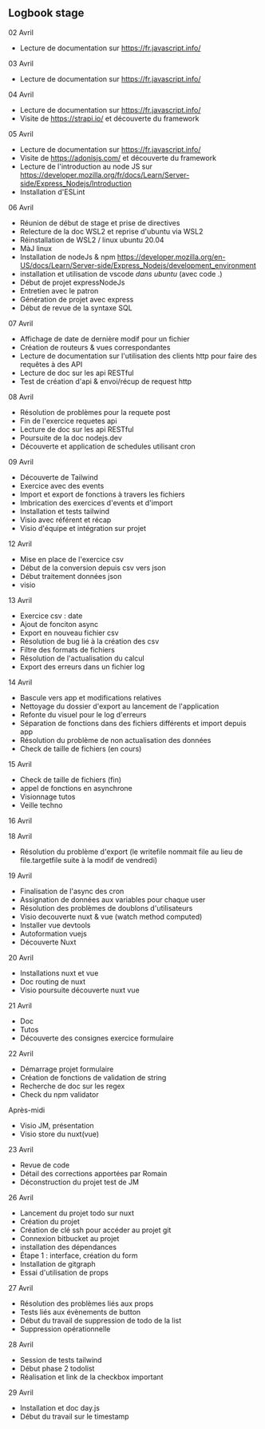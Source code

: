 **Logbook stage**
-

02 Avril
- Lecture de documentation sur https://fr.javascript.info/

03 Avril
- Lecture de documentation sur https://fr.javascript.info/

04 Avril
- Lecture de documentation sur https://fr.javascript.info/
- Visite de https://strapi.io/ et découverte du framework

05 Avril
- Lecture de documentation sur https://fr.javascript.info/
- Visite de https://adonisjs.com/ et découverte du framework
- Lecture de l'introduction au node JS sur https://developer.mozilla.org/fr/docs/Learn/Server-side/Express_Nodejs/Introduction
- Installation d'ESLint

06 Avril
- Réunion de début de stage et prise de directives
- Relecture de la doc WSL2 et reprise d'ubuntu via WSL2
- Réinstallation de WSL2 / linux ubuntu 20.04
- MàJ linux
- Installation de nodeJs & npm https://developer.mozilla.org/en-US/docs/Learn/Server-side/Express_Nodejs/development_environment
- installation et utilisation de vscode *dans ubuntu* (avec code .)
- Début de projet expressNodeJs 
- Entretien avec le patron
- Génération de projet avec express
- Début de revue de la syntaxe SQL

07 Avril
- Affichage de date de dernière modif pour un fichier
- Création de routeurs & vues correspondantes
- Lecture de documentation sur l'utilisation des clients http pour faire des requêtes à des API 
- Lecture de doc sur les api RESTful
- Test de création d'api & envoi/récup de request http

08 Avril
- Résolution de problèmes pour la requete post
- Fin de l'exercice requetes api
- Lecture de doc sur les api RESTful
- Poursuite de la doc nodejs.dev
- Découverte et application de schedules utilisant cron 

09 Avril
- Découverte de Tailwind
- Exercice avec des events
- Import et export de fonctions à travers les fichiers
- Imbrication des exercices d'events et d'import
- Installation et tests tailwind
- Visio avec référent et récap
- Visio d'équipe et intégration sur projet

12 Avril
- Mise en place de l'exercice csv
- Début de la conversion depuis csv vers json
- Début traitement données json
- visio

13 Avril
- Exercice csv : date
- Ajout de fonciton async
- Export en nouveau fichier csv
- Résolution de bug lié à la création des csv
- Filtre des formats de fichiers
- Résolution de l'actualisation du calcul
- Export des erreurs dans un fichier log

14 Avril

- Bascule vers app et modifications relatives
- Nettoyage du dossier d'export au lancement de l'application
- Refonte du visuel pour le log d'erreurs
- Séparation de fonctions dans des fichiers différents et import depuis app
- Résolution du problème de non actualisation des données
- Check de taille de fichiers (en cours)

15 Avril

- Check de taille de fichiers (fin)
- appel de fonctions en asynchrone
- Visionnage tutos 
- Veille techno

16 Avril

18 Avril

- Résolution du problème d'export (le writefile nommait file au lieu de file.targetfile suite à la modif de vendredi)

19 Avril

- Finalisation de l'async des cron
- Assignation de données aux variables pour chaque user
- Résolution des problèmes de doublons d'utilisateurs
- Visio decouverte nuxt & vue (watch method computed)
- Installer vue devtools
- Autoformation vuejs
- Découverte Nuxt

20 Avril

- Installations nuxt et vue
- Doc routing de nuxt
- Visio poursuite découverte nuxt vue

21 Avril

- Doc
- Tutos
- Découverte des consignes exercice formulaire

22 Avril

- Démarrage projet formulaire
- Création de fonctions de validation de string
- Recherche de doc sur les regex
- Check du npm validator

Après-midi

- Visio JM, présentation
- Visio store du nuxt(vue)

23 Avril 

- Revue de code
- Détail des corrections apportées par Romain
- Déconstruction du projet test de JM

26 Avril

- Lancement du projet todo sur nuxt
- Création du projet
- Création de clé ssh pour accéder au projet git
- Connexion bitbucket au projet
- installation des dépendances
- Étape 1 : interface, création du form
- Installation de gitgraph
- Essai d'utilisation de props

27 Avril

- Résolution des problèmes liés aux props
- Tests liés aux évènements de button
- Début du travail de suppression de todo de la list
- Suppression opérationnelle

28 Avril

- Session de tests tailwind
- Début phase 2 todolist
- Réalisation et link de la checkbox important

29 Avril

- Installation et doc day.js
- Début du travail sur le timestamp